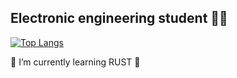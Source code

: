 ## Electronic engineering student :man_student:

[![Top Langs](https://github-readme-stats.vercel.app/api/top-langs/?username=mechanix97&layout=compact)](https://github.com/mechanix97/github-readme-stats)


🌱 I’m currently learning RUST 🦀
<!--
**ivolis/ivolis** is a ✨ _special_ ✨ repository because its `README.md` (this file) appears on your GitHub profile.

Here are some ideas to get you started:

- 🔭 I’m currently working on ...
- 🌱 I’m currently learning ...
- 👯 I’m looking to collaborate on ...
- 🤔 I’m looking for help with ...
- 💬 Ask me about ...
- 📫 How to reach me: ...
- 😄 Pronouns: ...
- ⚡ Fun fact: ...
-->
